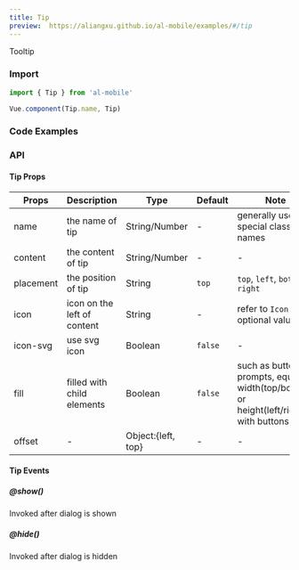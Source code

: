 ```yaml
---
title: Tip
preview:  https://aliangxu.github.io/al-mobile/examples/#/tip
---
```


Tooltip

### Import

```javascript
import { Tip } from 'al-mobile'

Vue.component(Tip.name, Tip)
```

### Code Examples
<!-- DEMO -->

### API

#### Tip Props
| Props | Description | Type | Default | Note |
|----|-----|------|------|------|
|name|the name of tip|String/Number|-|generally used for special class names|
|content|the content of tip|String/Number|-|-|
|placement|the position of tip|String|`top`| `top`, `left`, `bottom`, `right`|
|icon|icon on the left of content|String|-|refer to `Icon` for optional values|
|icon-svg|use svg icon|Boolean|`false`|-|
|fill|filled with child elements|Boolean|`false`|such as button prompts, equal width(top/bottom) or height(left/right) with buttons|
|offset|-|Object:{left, top}|-|-|

#### Tip Events

##### @show()
Invoked after dialog is shown

##### @hide()
Invoked after dialog is hidden
